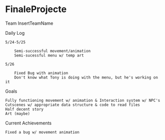 # FinaleProjecte

Team InsertTeamName

Daily Log

	5/24-5/25

		Semi-successful movement/animation
		Semi-sucessful menu w/ temp art
	
	5/26

		Fixed Bug with animation
		Don't know what Tony is doing with the menu, but he's working on it
	
Goals

	Fully functioning movement w/ animation & Interaction system w/ NPC's
	Cutscenes w/ appropriate data structure & code to read files
	Half decent story
	Art (maybe)

Current Achievements

	Fixed a bug w/ movement animation
